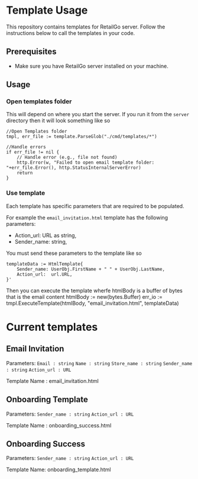 # Template Usage

This repository contains templates for RetailGo server. Follow the instructions below to call the templates in your code.

## Prerequisites

- Make sure you have RetailGo server installed on your machine.

## Usage

### Open templates folder
This will depend on where you start the server. If you run it from the `server` directory then it will look something like so 

    //Open Templates folder
    tmpl, err_file := template.ParseGlob("./cmd/templates/*")
    
    //Handle errors
    if err_file != nil {
        // Handle error (e.g., file not found)
        http.Error(w, "Failed to open email template folder: "+err_file.Error(), http.StatusInternalServerError)
        return
    }

### Use template
Each template has specific parameters that are required to be populated. 

For example the `email_invitation.html` template has the following parameters:
- Action_url: URL as string,
- Sender_name: string,

You must send these parameters to the template like so 

	templateData := HtmlTemplate{
		Sender_name: UserObj.FirstName + " " + UserObj.LastName,
		Action_url:  url.URL,
	}'
Then you can execute the template wherfe htmlBody is a buffer of bytes that is the email content
	htmlBody := new(bytes.Buffer)
    err_io := tmpl.ExecuteTemplate(htmlBody, "email_invitation.html", templateData)

# Current templates

## Email Invitation
Parameters:
```Email : string```
```Name : string```
```Store_name : string```
```Sender_name : string```
```Action_url : URL```

Template Name : email_invitation.html

## Onboarding Template
Parameters:
```Sender_name : string```
```Action_url : URL```

Template Name : onboarding_success.html

## Onboarding Success
Parameters:
```Sender_name : string```
```Action_url : URL```

Template Name: onboarding_template.html